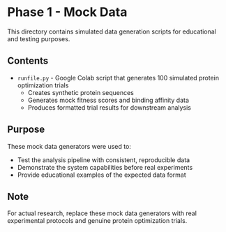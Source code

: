 # Phase 1 - Mock Data

This directory contains simulated data generation scripts for educational and testing purposes.

## Contents

- `runfile.py` - Google Colab script that generates 100 simulated protein optimization trials
  - Creates synthetic protein sequences
  - Generates mock fitness scores and binding affinity data
  - Produces formatted trial results for downstream analysis

## Purpose

These mock data generators were used to:
- Test the analysis pipeline with consistent, reproducible data
- Demonstrate the system capabilities before real experiments
- Provide educational examples of the expected data format

## Note

For actual research, replace these mock data generators with real experimental protocols and genuine protein optimization trials.